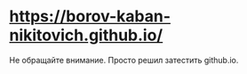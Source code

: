 # https://borov-kaban-nikitovich.github.io/
 Не обращайте внимание. Просто решил затестить github.io.
